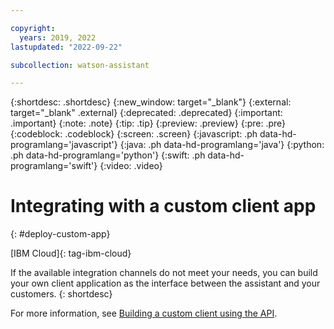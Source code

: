 ```yaml
---

copyright:
  years: 2019, 2022
lastupdated: "2022-09-22"

subcollection: watson-assistant

---
```


{:shortdesc: .shortdesc}
{:new_window: target="_blank"}
{:external: target="_blank" .external}
{:deprecated: .deprecated}
{:important: .important}
{:note: .note}
{:tip: .tip}
{:preview: .preview}
{:pre: .pre}
{:codeblock: .codeblock}
{:screen: .screen}
{:javascript: .ph data-hd-programlang='javascript'}
{:java: .ph data-hd-programlang='java'}
{:python: .ph data-hd-programlang='python'}
{:swift: .ph data-hd-programlang='swift'}
{:video: .video}

# Integrating with a custom client app
{: #deploy-custom-app}

[IBM Cloud]{: tag-ibm-cloud}

If the available integration channels do not meet your needs, you can build your own client application as the interface between the assistant and your customers.
{: shortdesc}

For more information, see [Building a custom client using the API](/docs/watson-assistant?topic=watson-assistant-api-client).

